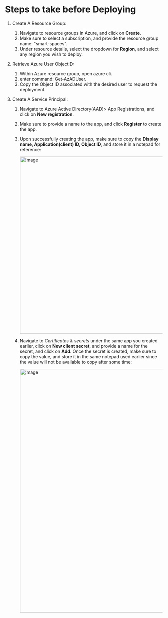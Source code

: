 # Steps to take before Deploying

1. Create A Resource Group:
    1. Navigate to resource groups in Azure, and click on **Create**.
    2. Make sure to select a subscription, and provide the resource group name: "smart-spaces".
    3. Under resource details, select the dropdown for **Region**, and select any region you wish to deploy.

2. Retrieve Azure User ObjectID:
    1. Within Azure resource group, open azure cli.
    2. enter command: Get-AzADUser.
    3. Copy the Object ID associated with the desired user to request the deployment.

3. Create A Service Principal:
    1. Navigate to Azure Active Directory(AAD)> App Registrations, and click on **New registration**.
    2. Make sure to provide a name to the app, and click **Register** to create the app.
    3. Upon successfully creating the app, make sure to copy the **Display name, Application(client) ID, Object ID**, and store it in a notepad for reference:
    
    
       <img width="565" alt="image" src="https://user-images.githubusercontent.com/83011430/195068161-49589f52-b2d6-4e4d-808f-9b14cc90ad43.png">
    
    4. Navigate to *Certificates & secrets* under the same app you created earlier, click on **New client secret**, and provide a name for the secret, and click on     **Add**. Once the secret is created, make sure to copy the value, and store it in the same notepad used earlier since the value will not be available to copy after some time:
    
    
       <img width="778" alt="image" src="https://user-images.githubusercontent.com/83011430/195070565-84cd3aa7-bb0a-4b7b-9813-cba6c50d64f6.png">
